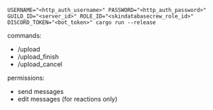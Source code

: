 ```
USERNAME="<http_auth_username>" PASSWORD="<http_auth_password>" GUILD_ID="<server_id>" ROLE_ID="<skindatabasecrew_role_id>" DISCORD_TOKEN="<bot_token>" cargo run --release
```

commands:
- /upload
- /upload_finish
- /upload_cancel

permissions:
- send messages
- edit messages (for reactions only)
